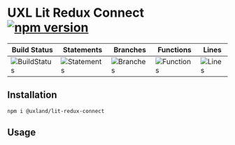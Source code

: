# UXL Lit Redux Connect [![npm version](https://badge.fury.io/js/%40uxland%2Flit-redux-connect.svg)](https://badge.fury.io/js/%40uxland%2Flit-redux-connect)

| Build Status                                    | Statements                                    | Branches                                  | Functions                                   | Lines                               |
| ----------------------------------------------- | --------------------------------------------- | ----------------------------------------- | ------------------------------------------- | ----------------------------------- |
| ![BuildStatus](https://img.shields.io/badge/Build-Passing-brightgreen.svg "Building Status") | ![Statements](https://img.shields.io/badge/Coverage-43.59%25-red.svg "Make me better!") | ![Branches](https://img.shields.io/badge/Coverage-83.87%25-yellow.svg "Make me better!") | ![Functions](https://img.shields.io/badge/Coverage-32.67%25-red.svg "Make me better!") | ![Lines](https://img.shields.io/badge/Coverage-43.59%25-red.svg "Make me better!") |

## Installation

`npm i @uxland/lit-redux-connect`

## Usage
